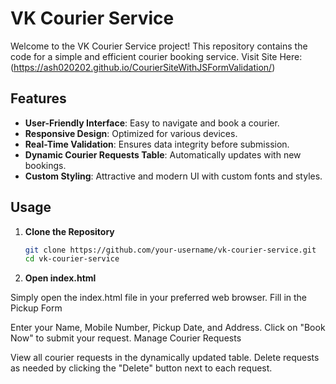 # VK Courier Service

Welcome to the VK Courier Service project! This repository contains the code for a simple and efficient courier booking service. 
Visit Site Here: (https://ash020202.github.io/CourierSiteWithJSFormValidation/)

## Features

- **User-Friendly Interface**: Easy to navigate and book a courier.
- **Responsive Design**: Optimized for various devices.
- **Real-Time Validation**: Ensures data integrity before submission.
- **Dynamic Courier Requests Table**: Automatically updates with new bookings.
- **Custom Styling**: Attractive and modern UI with custom fonts and styles.

## Usage

1. **Clone the Repository**
   ```sh
   git clone https://github.com/your-username/vk-courier-service.git
   cd vk-courier-service
2. **Open index.html**

Simply open the index.html file in your preferred web browser.
Fill in the Pickup Form

Enter your Name, Mobile Number, Pickup Date, and Address.
Click on "Book Now" to submit your request.
Manage Courier Requests

View all courier requests in the dynamically updated table.
Delete requests as needed by clicking the "Delete" button next to each request.
